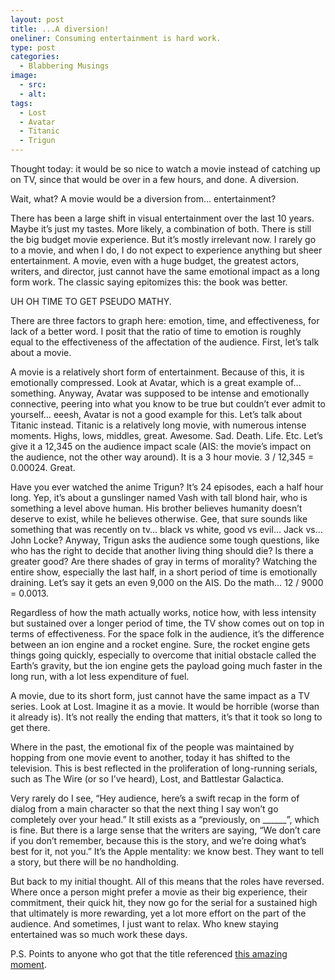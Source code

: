 ```yaml
---
layout: post
title: ...A diversion!
oneliner: Consuming entertainment is hard work.
type: post
categories:
  - Blabbering Musings
image:
  - src:
  - alt:
tags:
  - Lost
  - Avatar
  - Titanic
  - Trigun
---
```



Thought today: it would be so nice to watch a movie instead of catching up on TV, since that would be over in a few hours, and done. A diversion.

Wait, what? A movie would be a diversion from… entertainment?

There has been a large shift in visual entertainment over the last 10 years. Maybe it’s just my tastes. More likely, a combination of both. There is still the big budget movie experience. But it’s mostly irrelevant now. I rarely go to a movie, and when I do, I do not expect to experience anything but sheer entertainment. A movie, even with a huge budget, the greatest actors, writers, and director, just cannot have the same emotional impact as a long form work. The classic saying epitomizes this: the book was better.

UH OH TIME TO GET PSEUDO MATHY.

There are three factors to graph here: emotion, time, and effectiveness, for lack of a better word. I posit that the ratio of time to emotion is roughly equal to the effectiveness of the affectation of the audience. First, let’s talk about a movie. 

A movie is a relatively short form of entertainment. Because of this, it is emotionally compressed. Look at Avatar, which is a great example of… something. Anyway, Avatar was supposed to be intense and emotionally connective, peering into what you know to be true but couldn’t ever admit to yourself… eeesh, Avatar is not a good example for this. Let’s talk about Titanic instead. Titanic is a relatively long movie, with numerous intense moments. Highs, lows, middles, great. Awesome. Sad. Death. Life. Etc. Let’s give it a 12,345 on the audience impact scale (AIS: the movie’s impact on the audience, not the other way around). It is a 3 hour movie. 3 / 12,345 = 0.00024. Great.

Have you ever watched the anime Trigun? It’s 24 episodes, each a half hour long. Yep, it’s about a gunslinger named Vash with tall blond hair, who is something a level above human. His brother believes humanity doesn’t deserve to exist, while he believes otherwise. Gee, that sure sounds like something that was recently on tv… black vs white, good vs evil… Jack vs… John Locke? Anyway, Trigun asks the audience some tough questions, like who has the right to decide that another living thing should die? Is there a greater good? Are there shades of gray in terms of morality? Watching the entire show, especially the last half, in a short period of time is emotionally draining. Let’s say it gets an even 9,000 on the AIS. Do the math… 12 / 9000 = 0.0013. 

Regardless of how the math actually works, notice how, with less intensity but sustained over a longer period of time, the TV show comes out on top in terms of effectiveness. For the space folk in the audience, it’s the difference between an ion engine and a rocket engine. Sure, the rocket engine gets things going quickly, especially to overcome that initial obstacle called the Earth’s gravity, but the ion engine gets the payload going much faster in the long run, with a lot less expenditure of fuel. 

A movie, due to its short form, just cannot have the same impact as a TV series. Look at Lost. Imagine it as a movie. It would be horrible (worse than it already is). It’s not really the ending that matters, it’s that it took so long to get there. 

Where in the past, the emotional fix of the people was maintained by hopping from one movie event to another, today it has shifted to the television. This is best reflected in the proliferation of long-running serials, such as The Wire (or so I’ve heard), Lost, and Battlestar Galactica.

Very rarely do I see, “Hey audience, here’s a swift recap in the form of dialog from a main character so that the next thing I say won’t go completely over your head.” It still exists as a “previously, on ______”, which is fine. But there is a large sense that the writers are saying, “We don’t care if you don’t remember, because this is the story, and we’re doing what’s best for it, not you.” It’s the Apple mentality: we know best. They want to tell a story, but there will be no handholding.

But back to my initial thought. All of this means that the roles have reversed. Where once a person might prefer a movie as their big experience, their commitment, their quick hit, they now go for the serial for a sustained high that ultimately is more rewarding, yet a lot more effort on the part of the audience. And sometimes, I just want to relax. Who knew staying entertained was so much work these days.

P.S. Points to anyone who got that the title referenced [this amazing moment](https://www.youtube.com/watch?v=XdIJv2SU4VY).